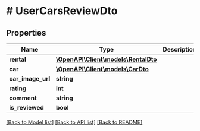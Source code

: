 # # UserCarsReviewDto

## Properties

Name | Type | Description | Notes
------------ | ------------- | ------------- | -------------
**rental** | [**\OpenAPI\Client\models\RentalDto**](RentalDto.md) |  |
**car** | [**\OpenAPI\Client\models\CarDto**](CarDto.md) |  |
**car_image_url** | **string** |  |
**rating** | **int** |  |
**comment** | **string** |  |
**is_reviewed** | **bool** |  |

[[Back to Model list]](../../README.md#models) [[Back to API list]](../../README.md#endpoints) [[Back to README]](../../README.md)
